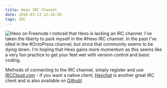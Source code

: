 ```yaml
---
title: Hexo IRC Channel
date: 2016-03-13 22:18:59
tags: IRC
---
```

![Hexo on Freenode](https://freenode.net/logo2.png)
I noticed that Hexo is lacking an IRC channel. I've taken the liberty to park myself in the #Hexo IRC channel. In the past I've idled in the #OctoPress channel, but since that community seems to be dying down. I'm hoping that Hexo gains more momentum as this seems like a very fun practice to get your feet wet with version control and basic coding.

Methods of connecting to the IRC channel, simply register and use [IRCCloud.com](http://irccloud.com) - if you want a native client, [Hexchat](https://hexchat.github.io/downloads.html) is another great IRC client and is also available on [Github!](https://github.com/hexchat)